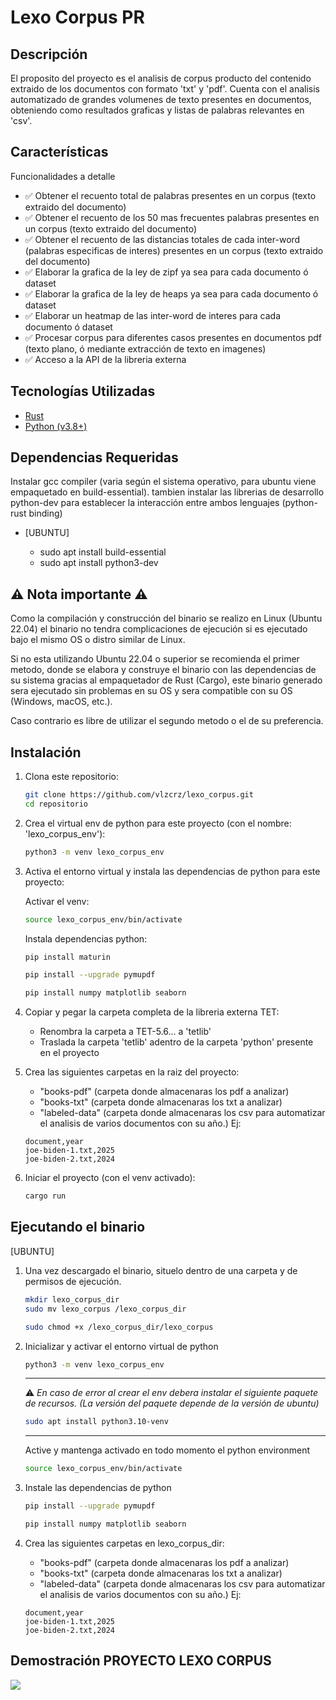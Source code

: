 # Lexo Corpus PR

## Descripción

El proposito del proyecto es el analisis de corpus producto del contenido extraido de los documentos con formato 'txt' y 'pdf'.
Cuenta con el analisis automatizado de grandes volumenes de texto presentes en documentos, obteniendo como resultados graficas y listas de palabras relevantes en 'csv'.

## Características

Funcionalidades a detalle

- ✅ Obtener el recuento total de palabras presentes en un corpus (texto extraido del documento)
- ✅ Obtener el recuento de los 50 mas frecuentes palabras presentes en un corpus (texto extraido del documento)
- ✅ Obtener el recuento de las distancias totales de cada inter-word (palabras especificas de interes) presentes en un corpus (texto extraido del documento)
- ✅ Elaborar la grafica de la ley de zipf ya sea para cada documento ó dataset
- ✅ Elaborar la grafica de la ley de heaps ya sea para cada documento ó dataset
- ✅ Elaborar un heatmap de las inter-word de interes para cada documento ó dataset
- ✅ Procesar corpus para diferentes casos presentes en documentos pdf (texto plano, ó mediante extracción de texto en imagenes)
- ✅ Acceso a la API de la libreria externa

## Tecnologías Utilizadas

- [Rust](https://www.rust-lang.org/tools/install)
- [Python (v3.8+)](https://www.python.org/downloads/)

## Dependencias Requeridas

Instalar gcc compiler (varia según el sistema operativo, para ubuntu viene empaquetado en build-essential).
tambien instalar las librerias de desarrollo python-dev para establecer la interacción entre ambos lenguajes (python-rust binding)

- [UBUNTU]

  - sudo apt install build-essential
  - sudo apt install python3-dev

## ⚠️ Nota importante ⚠️

Como la compilación y construcción del binario se realizo en Linux (Ubuntu 22.04) el binario no
tendra complicaciones de ejecución si es ejecutado bajo el mismo OS o distro similar de Linux.

Si no esta utilizando Ubuntu 22.04 o superior se recomienda el primer metodo, donde se elabora y construye
el binario con las dependencias de su sistema gracias al empaquetador de Rust (Cargo), este binario generado sera ejecutado sin problemas en su OS y sera compatible
con su OS (Windows, macOS, etc.).

Caso contrario es libre de utilizar el segundo metodo o el de su preferencia.

## Instalación

1. Clona este repositorio:

   ```bash
   git clone https://github.com/vlzcrz/lexo_corpus.git
   cd repositorio
   ```

2. Crea el virtual env de python para este proyecto (con el nombre: 'lexo_corpus_env'):

   ```bash
   python3 -m venv lexo_corpus_env
   ```

3. Activa el entorno virtual y instala las dependencias de python para este proyecto:

   Activar el venv:

   ```bash
   source lexo_corpus_env/bin/activate
   ```

   Instala dependencias python:

   ```bash
   pip install maturin
   ```

   ```bash
   pip install --upgrade pymupdf
   ```

   ```bash
   pip install numpy matplotlib seaborn
   ```

4. Copiar y pegar la carpeta completa de la libreria externa TET:

   - Renombra la carpeta a TET-5.6... a 'tetlib'
   - Traslada la carpeta 'tetlib' adentro de la carpeta 'python' presente en el proyecto

5. Crea las siguientes carpetas en la raiz del proyecto:

   - "books-pdf" (carpeta donde almacenaras los pdf a analizar)
   - "books-txt" (carpeta donde almacenaras los txt a analizar)
   - "labeled-data" (carpeta donde almacenaras los csv para automatizar el analisis de varios documentos con su año.)
     Ej:

   ```csv
   document,year
   joe-biden-1.txt,2025
   joe-biden-2.txt,2024
   ```

6. Iniciar el proyecto (con el venv activado):
   ```bash
   cargo run
   ```

## Ejecutando el binario

[UBUNTU]

1. Una vez descargado el binario, situelo dentro de una carpeta y de permisos de ejecución.

   ```bash
   mkdir lexo_corpus_dir
   sudo mv lexo_corpus /lexo_corpus_dir
   ```

   ```bash
   sudo chmod +x /lexo_corpus_dir/lexo_corpus
   ```

2. Inicializar y activar el entorno virtual de python

   ```bash
   python3 -m venv lexo_corpus_env
   ```

   ***

   ⚠️ _En caso de error al crear el env debera instalar el siguiente paquete de recursos. (La versión del paquete depende de la versión de ubuntu)_

   ```bash
   sudo apt install python3.10-venv
   ```

   ***

   Active y mantenga activado en todo momento el python environment

   ```bash
   source lexo_corpus_env/bin/activate
   ```

3. Instale las dependencias de python

   ```bash
   pip install --upgrade pymupdf
   ```

   ```bash
   pip install numpy matplotlib seaborn

   ```

4. Crea las siguientes carpetas en lexo_corpus_dir:

   - "books-pdf" (carpeta donde almacenaras los pdf a analizar)
   - "books-txt" (carpeta donde almacenaras los txt a analizar)
   - "labeled-data" (carpeta donde almacenaras los csv para automatizar el analisis de varios documentos con su año.)
     Ej:

   ```csv
   document,year
   joe-biden-1.txt,2025
   joe-biden-2.txt,2024
   ```

## Demostración PROYECTO LEXO CORPUS

![](demo.gif)
